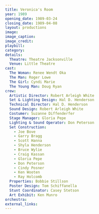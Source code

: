 ```yaml
---
title: Veronica's Room
year: 1989
opening_date: 1989-03-24
closing_date: 1989-04-08
layout: productions
image:
image_caption:
image_credit:
playbill: 
category: 
details:
  Theatre: Theatre Jacksonville
  Venue: Little Theatre
cast:
  The Woman: Renee Wendt Oka
  The Man: Roger Lowe
  The Girl: Cyndi Marie
  The Young Man: Doug Ryan
crew:
  Artistic Director: Robert Arleigh White
  Set & Lighting Design: Hal D. Henderson
  Technical Director: Hal D. Henderson
  Sound Design: Robert Arleigh White
  Costumer: Suzanne Diffenderfer
  Stage Manager: Gloria Pepe
  Lighting & Sound Operator: Don Peterson
  Set Construction:
    - Joe Bove
    - Garry Bragg
    - Scott Hanna
    - Shyla Henderson
    - Bruce Wylie
    - Craig Kassan
    - Gloria Pepe
    - Don Peterson
    - Cindy Posner
    - Ken Wooten
    - Ray Holcomb
  Properties: Bobbie Stillson
  Poster Design: Tom Schiffanella
  Stunt Coordinator: Casey Stetson
  Art Exhibit: Ken Munro
orchestra:
external_links:
---
```

